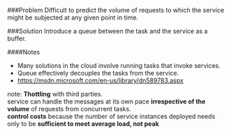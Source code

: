 ###Problem
 Difficult to predict the volume of requests to which the service might be subjected at any given point in time.

###Solution
Introduce a queue between the task and the service as a buffer.

####Notes
  * Many solutions in the cloud involve running tasks that invoke services.
  * Queue effectively decouples the tasks from the service.
  * <https://msdn.microsoft.com/en-us/library/dn589783.aspx>

note:
__Thottling__ with third parties.  
service can handle the messages at its own pace __irrespective of the volume__ of requests from concurrent tasks.  
__control costs__ because the number of service instances deployed needs only to be __sufficient to meet average load, not peak__